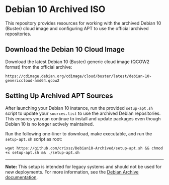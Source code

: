 # Debian 10 Archived ISO

This repository provides resources for working with the archived Debian 10 (Buster) cloud image and configuring APT to use the official archived repositories.

## Download the Debian 10 Cloud Image

Download the latest Debian 10 (Buster) generic cloud image (QCOW2 format) from the official archive:

```
https://cdimage.debian.org/cdimage/cloud/buster/latest/debian-10-genericcloud-amd64.qcow2
```

## Setting Up Archived APT Sources

After launching your Debian 10 instance, run the provided `setup-apt.sh` script to update your `sources.list` to use the archived Debian repositories. This ensures you can continue to install and update packages even though Debian 10 is no longer actively maintained.

Run the following one-liner to download, make executable, and run the `setup-apt.sh` script as root:  

```
wget https://github.com/crixsz/Debian10-Archived/setup-apt.sh && chmod +x setup-apt.sh && ./setup-apt.sh
```


---

**Note:** This setup is intended for legacy systems and should not be used for new deployments. For more information, see the [Debian Archive documentation](https://wiki.debian.org/DebianRepository/Archive).
